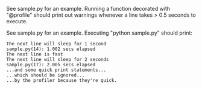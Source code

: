 See sample.py for an example.   Running a function decorated with "@profile"
should print out warnings whenever a line takes > 0.5 seconds to execute.

See sample.py for an example.  Executing "python sample.py" should print:

```
The next line will sleep for 1 second
sample.py(14): 1.002 secs elapsed
The next line is fast
The next line will sleep for 2 seconds
sample.py(17): 2.005 secs elapsed
...and some quick print statements...
...which should be ignored...
...by the profiler because they're quick.
```
